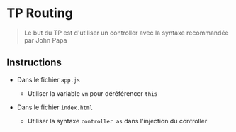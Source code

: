 # TP Routing
> Le but du TP est d'utiliser un controller avec la syntaxe recommandée par John Papa

## Instructions

- Dans le fichier `app.js`
  - Utiliser la variable `vm` pour déréférencer `this`
 
- Dans le fichier `index.html`
  - Utiliser la syntaxe `controller as` dans l'injection du controller 